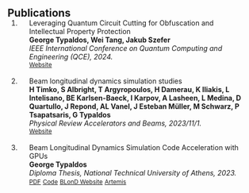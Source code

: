 <h2 id="publications" style="margin: 2px 0px -15px;">Publications</h2>

<div class="publications">
<ol class="bibliography">

<li>
<div class="pub-row">

  <div class="col-sm-3 abbr" style="position: relative;padding-right: 15px;padding-left: 15px;">
    <!-- <img src="assets/images/new_publication_image.png" class="teaser img-fluid z-depth-1"> -->
  </div>

  <div class="col-sm-9" style="position: relative;padding-right: 15px;padding-left: 20px;">
    <div class="title">Leveraging Quantum Circuit Cutting for Obfuscation and Intellectual Property Protection</div>
    <div class="author"><strong>George Typaldos, Wei Tang, Jakub Szefer</strong></div>
    <div class="periodical"><em> IEEE International Conference on Quantum Computing and Engineering (QCE), 2024.</em></div>
    <div class="links">
      <a href="https://ieeexplore.ieee.org/abstract/document/10821443/" class="btn btn-sm z-depth-0" role="button" target="_blank" style="font-size:12px;">Website</a>
    </div>
  </div>
</div>
</li>

<br>

<li>
<div class="pub-row">

  <div class="col-sm-3 abbr" style="position: relative;padding-right: 15px;padding-left: 15px;">
    <!-- <img src="assets/images/new_publication_image.png" class="teaser img-fluid z-depth-1"> -->
  </div>

  <div class="col-sm-9" style="position: relative;padding-right: 15px;padding-left: 20px;">
    <div class="title">Beam longitudinal dynamics simulation studies</div>
    <div class="author"><strong>H Timko, S Albright, T Argyropoulos, H Damerau, K Iliakis, L Intelisano, BE Karlsen-Baeck, I Karpov, A Lasheen, L Medina, D Quartullo, J Repond, AL Vanel, J Esteban Müller, M Schwarz, P Tsapatsaris, G Typaldos</strong></div>
    <div class="periodical"><em>Physical Review Accelerators and Beams, 2023/11/1.</em></div>
    <div class="links">
      <a href="https://journals.aps.org/prab/abstract/10.1103/PhysRevAccelBeams.26.114602" class="btn btn-sm z-depth-0" role="button" target="_blank" style="font-size:12px;">Website</a>
    </div>
  </div>
</div>
</li>

<br>

<li>
<div class="pub-row">

  <div class="col-sm-3 abbr" style="position: relative;padding-right: 15px;padding-left: 15px;">
    <!-- <img src="assets/images/thesis_temp.png" class="teaser img-fluid z-depth-1"> -->
  </div>

  <div class="col-sm-9" style="position: relative;padding-right: 15px;padding-left: 20px;">
    <div class="title">Beam Longitudinal Dynamics Simulation Code Acceleration with GPUs</div>
    <div class="author"><strong>George Typaldos</strong></div>
    <div class="periodical"><em>Diploma Thesis, National Technical University of Athens, 2023.</em></div>
    <div class="links">
      <a href="http://artemis.cslab.ece.ntua.gr:8080/jspui/bitstream/123456789/18667/1/GTypaldos_Thesis.pdf" class="btn btn-sm z-depth-0" role="button" target="_blank" style="font-size:12px;">PDF</a>
      <a href="https://github.com/Giotyp/BLonD-1" class="btn btn-sm z-depth-0" role="button" target="_blank" style="font-size:12px;">Code</a>
      <a href="https://blond.web.cern.ch/" class="btn btn-sm z-depth-0" role="button" target="_blank" style="font-size:12px;">BLonD Website</a>
      <a href="http://artemis.cslab.ece.ntua.gr:8080/jspui/handle/123456789/18667" class="btn btn-sm z-depth-0" role="button" target="_blank" style="font-size:12px;">Artemis</a>
    </div>
  </div>
</div>
</li>
  
<br>

</ol>
</div>